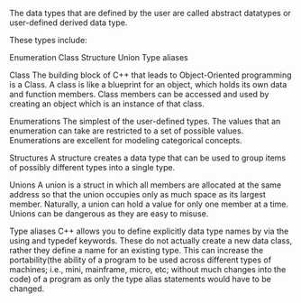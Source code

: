 The data types that are defined by the user are called abstract datatypes or user-defined derived data type.

These types include:

  Enumeration
  Class
  Structure
  Union
  Type aliases



Class
The building block of C++ that leads to Object-Oriented programming is a Class. A class is like a blueprint for an object, which holds its own data and function members. Class members can be accessed and used by creating an object which is an instance of that class.

Enumerations
The simplest of the user-defined types. The values that an enumeration can take are restricted to a set of possible values. Enumerations are excellent for modeling categorical concepts.

Structures
A structure creates a data type that can be used to group items of possibly different types into a single type.

Unions
A union is a struct in which all members are allocated at the same address so that the union occupies only as much space as its largest member. Naturally, a union can hold a value for only one member at a time. Unions can be dangerous as they are easy to misuse.

Type aliases
C++ allows you to define explicitly data type names by via the using and typedef keywords. These do not actually create a new data class, rather they define a name for an existing type. This can increase the portability(the ability of a program to be used across different types of machines; i.e., mini, mainframe, micro, etc; without much changes into the code) of a program as only the type alias statements would have to be changed.
